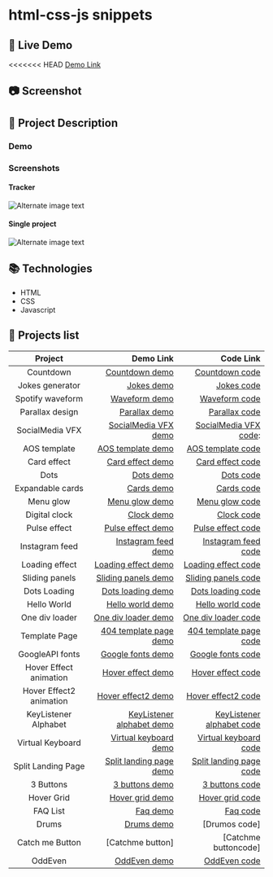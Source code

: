 # html-css-js snippets

## :link: Live Demo

<<<<<<< HEAD
[Demo Link](https://trstefan.github.io/html-css-js-snippets)

## 📷 Screenshot

## 📝 Project Description

### Demo

### Screenshots

#### Tracker

![Alternate image text](https://i.ibb.co/QdBw1y9/nDays.png)

#### Single project

![Alternate image text](https://i.ibb.co/mDkPTWw/n-Days-Single.png)

## 📚 Technologies

- HTML
- CSS
- Javascript

## 📜 Projects list

|         Project         |                   Demo Link |                   Code Link |
| :---------------------: | --------------------------: | --------------------------: |
|        Countdown        |            [Countdown demo] |            [Countdown code] |
|     Jokes generator     |                [Jokes demo] |                [Jokes code] |
|    Spotify waveform     |             [Waveform demo] |             [Waveform code] |
|     Parallax design     |             [Parallax demo] |             [Parallax code] |
|     SocialMedia VFX     |     [ SocialMedia VFX demo] |    [ SocialMedia VFX code]: |
|      AOS template       |         [AOS template demo] |         [AOS template code] |
|       Card effect       |          [Card effect demo] |          [Card effect code] |
|          Dots           |                 [Dots demo] |                 [Dots code] |
|    Expandable cards     |                [Cards demo] |                [Cards code] |
|        Menu glow        |            [Menu glow demo] |            [Menu glow code] |
|      Digital clock      |                [Clock demo] |                [Clock code] |
|      Pulse effect       |         [Pulse effect demo] |         [Pulse effect code] |
|     Instagram feed      |       [Instagram feed demo] |       [Instagram feed code] |
|     Loading effect      |       [Loading effect demo] |       [Loading effect code] |
|     Sliding panels      |       [Sliding panels demo] |       [Sliding panels code] |
|      Dots Loading       |         [Dots loading demo] |         [Dots loading code] |
|       Hello World       |          [Hello world demo] |          [Hello world code] |
|     One div loader      |       [One div loader demo] |       [One div loader code] |
|      Template Page      |    [404 template page demo] |    [404 template page code] |
|     GoogleAPI fonts     |         [Google fonts demo] |         [Google fonts code] |
| Hover Effect animation  |         [Hover effect demo] |         [Hover effect code] |
| Hover Effect2 animation |        [Hover effect2 demo] |        [Hover effect2 code] |
|  KeyListener Alphabet   | [KeyListener alphabet demo] | [KeyListener alphabet code] |
|    Virtual Keyboard     |     [Virtual keyboard demo] |     [Virtual keyboard code] |
|   Split Landing Page    |   [Split landing page demo] |   [Split landing page code] |
|        3 Buttons        |            [3 buttons demo] |            [3 buttons code] |
|       Hover Grid        |           [Hover grid demo] |           [Hover grid code] |
|        FAQ List         |                  [Faq demo] |                  [Faq code] |
|          Drums          |                [Drums demo] |               [Drumos code] |
|     Catch me Button     |            [Catchme button] |        [Catchme buttoncode] |
|         OddEven         |              [OddEven demo] |              [OddEven code] |

[countdown demo]: https://trstefan.github.io/html-css-js-snippets/Countdown/index.html
[countdown code]: https://github.com/trstefan/html-css-js-snippets/tree/master/Countdown
[jokes demo]: https://trstefan.github.io/html-css-js-snippets/Jokes%20Generator/index.html
[jokes code]: https://github.com/trstefan/html-css-js-snippets/tree/master/Jokes%20Generator
[waveform demo]: https://trstefan.github.io/html-css-js-snippets/Spotify%20waveform/index.html
[waveform code]: https://github.com/trstefan/html-css-js-snippets/tree/master/Spotify%20waveform
[parallax demo]: https://trstefan.github.io/html-css-js-snippets/Parallax%20design/index.html
[parallax code]: https://github.com/trstefan/html-css-js-snippets/tree/master/Parallax%20design
[faq demo]: https://trstefan.github.io/html-css-js-snippets/FAQ/index.html
[faq code]: https://github.com/trstefan/html-css-js-snippets/tree/master/FAQ
[hover grid demo]: https://trstefan.github.io/html-css-js-snippets/Hover%20Grid/index.html
[hover grid code]: https://github.com/trstefan/html-css-js-snippets/tree/master/Hover%20Grid
[3 buttons demo]: https://trstefan.github.io/html-css-js-snippets/3%20Buttons/index.html
[3 buttons code]: https://github.com/trstefan/html-css-js-snippets/tree/master/3%20Buttons
[split landing page demo]: https://trstefan.github.io/html-css-js-snippets/Split%20Landingpage/index.html
[split landing page code]: https://github.com/trstefan/html-css-js-snippets/tree/master/Split%20Landingpage
[virtual keyboard demo]: https://trstefan.github.io/html-css-js-snippets/Keyboard/index.html
[virtual keyboard code]: https://github.com/trstefan/html-css-js-snippets/tree/master/Keyboard
[keylistener alphabet demo]: https://trstefan.github.io/html-css-js-snippets/KeyListener%20Alphabet/index.html
[keylistener alphabet code]: https://github.com/trstefan/html-css-js-snippets/tree/master/KeyListener%20Alphabet
[hover effect2 demo]: https://trstefan.github.io/html-css-js-snippets/Hover%20Effect2/index.html
[hover effect2 code]: https://github.com/trstefan/html-css-js-snippets/tree/master/Hover%20Effect2
[hover effect demo]: https://trstefan.github.io/html-css-js-snippets/Hover%20Effect/index.html
[hover effect code]: https://github.com/trstefan/html-css-js-snippets/tree/master/Hover%20Effect
[ google fonts demo]: https://trstefan.github.io/html-css-js-snippets/GoogleAPI%20fonts/index.html
[ google fonts code]: https://github.com/trstefan/html-css-js-snippets/tree/master/GoogleAPI%20fonts
[404 template page demo]: https://trstefan.github.io/html-css-js-snippets/404Template%20page/index.html
[404 template page code]: https://github.com/trstefan/html-css-js-snippets/tree/master/404Template%20page
[ one div loader demo]: https://trstefan.github.io/html-css-js-snippets/OneDiv%20loader/index.html
[ one div loader code]: https://github.com/trstefan/html-css-js-snippets/tree/master/OneDiv%20loader
[ hello world demo]: https://trstefan.github.io/html-css-js-snippets/Hello%20World/index.html
[ hello world code]: https://github.com/trstefan/html-css-js-snippets/tree/master/Hello%20World
[ dots loading demo]: https://trstefan.github.io/html-css-js-snippets/Dots%20Loading/index.html
[ dots loading code]: https://github.com/trstefan/html-css-js-snippets/tree/master/Dots%20Loading
[ sliding panels demo]: https://trstefan.github.io/html-css-js-snippets/Sliding%20panels/index.html
[ sliding panels code]: https://github.com/trstefan/html-css-js-snippets/tree/master/Sliding%20panels
[ loading effect demo]: https://trstefan.github.io/html-css-js-snippets/Loading%20effect/index.html
[ loading effect code]: https://github.com/trstefan/html-css-js-snippets/tree/master/Loading%20effect
[instagram feed demo]: https://trstefan.github.io/html-css-js-snippets/Instagram%20Feed/index.html
[instagram feed code]: https://github.com/trstefan/html-css-js-snippets/tree/master/Instagram%20Feed
[ pulse effect demo]: https://trstefan.github.io/html-css-js-snippets/Pulse%20Effect/index.html
[ pulse effect code]: https://github.com/trstefan/html-css-js-snippets/tree/master/Pulse%20Effect
[ clock demo]: https://trstefan.github.io/html-css-js-snippets/Digital%20Clock/index.html
[ clock code]: https://github.com/trstefan/html-css-js-snippets/tree/master/Digital%20Clock
[ menu glow demo]: https://trstefan.github.io/html-css-js-snippets/Menu%20glow/index.html
[ menu glow code]: https://github.com/trstefan/html-css-js-snippets/tree/master/Menu%20glow
[ cards demo]: https://trstefan.github.io/html-css-js-snippets/Expandable%20Cards/index.html
[ cards code]: https://github.com/trstefan/html-css-js-snippets/tree/master/Expandable%20Cards
[ dots demo]: https://trstefan.github.io/html-css-js-snippets/Dots/index.html
[ dots code]: https://github.com/trstefan/html-css-js-snippets/tree/master/Dots
[ card effect demo]: https://trstefan.github.io/html-css-js-snippets/Card%20effect/index.html
[ card effect code]: https://github.com/trstefan/html-css-js-snippets/tree/master/Card%20effect
[ aos template demo]: https://trstefan.github.io/html-css-js-snippets/AOS%20template/index.html
[ aos template code]: https://github.com/trstefan/html-css-js-snippets/tree/master/AOS%20template
[ socialmedia vfx demo]: https://trstefan.github.io/html-css-js-snippets/SocialMedia%20VFX/index.html
[ socialmedia vfx code]: https://github.com/trstefan/html-css-js-snippets/tree/master/SocialMedia%20VFX
[ drums demo]: https://trstefan.github.io/html-css-js-snippets/Drums/index.html
[ drums code]: https://github.com/trstefan/html-css-js-snippets/tree/master/Drums
[ oddeven demo]: https://trstefan.github.io/html-css-js-snippets/OddEven/index.html
[ oddeven code]: https://github.com/trstefan/html-css-js-snippets/tree/master/OddEven
[ catchme button demo]: https://trstefan.github.io/html-css-js-snippets/Catch%20me%20Button/index.html
[ catchme button code]: https://github.com/trstefan/html-css-js-snippets/tree/master/Catch%20me%20Button
